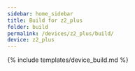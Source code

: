 ```yaml
---
sidebar: home_sidebar
title: Build for z2_plus
folder: build
permalink: /devices/z2_plus/build/
device: z2_plus
---
```

{% include templates/device_build.md %}
